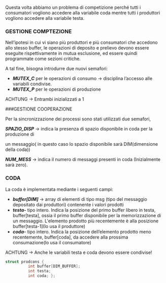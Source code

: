Questa volta abbiamo un problema di competizione perché tutti i consumatori vogliono accedere alla variabile coda mentre tutti i produttori vogliono accedere alla variabile testa.

### GESTIONE COMPTEZIONE

Nell’ipotesi in cui vi siano più produttori e più consumatori che accedono allo stesso buffer, le operazioni di deposito e prelievo devono essere eseguite rispettivamente in mutua esclusione, ed essere quindi programmate come sezioni critiche.

A tal fine, bisogna introdurre due nuovi semafori:

- ***MUTEX_C*** per le operazioni di consumo → disciplina l’accesso alle variabili condivise.
- ***MUTEX_P*** per le operazioni di produzione

ACHTUNG → Entrambi inizializzati a 1

###GESTIONE COOPERAZIONE

Per la sincronizzazione dei processi sono stati utilizzati due semafori,

***SPAZIO_DISP*** → indica la presenza di spazio disponibile in coda per la produzione di

un messaggio( in questo caso lo spazio disponibile sarà DIM(dimensione della coda))

***NUM_MESS*** → indica il numero di messaggi presenti in coda (Inizialmente sarà zero).


### CODA

La coda è implementata mediante i seguenti campi:

- ***buffer[DIM]*** → array di elementi di tipo msg (tipo del messaggio depositato dai produttori) contenente i valori prodotti
- ***testa-*** tipo intero. Indica la posizione del primo buffer libero in testa, buffer[testa], ossia il primo buffer disponibile per la memorizzazione di un messaggio. L'elemento prodotto più recentemente è alla posizione buffer[testa-1](lo usa il produttore)
- ***coda***– tipo intero. Indica la posizione dell’elemento prodotto meno recentemente, buffer[coda], da accedere alla prossima consumazione(lo usa il consumatore)

ACHTUNG → Anche le variabili testa e coda devono essere condivise!
```c 
struct prodcons {
          int buffer[DIM_BUFFER];
          int testa;
          int coda; };
```
